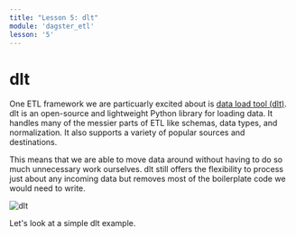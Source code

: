 ```yaml
---
title: "Lesson 5: dlt"
module: 'dagster_etl'
lesson: '5'
---
```


# dlt

One ETL framework we are particuarly excited about is [data load tool (dlt)](https://dlthub.com/docs/intro). dlt is an open-source and lightweight Python library for loading data. It handles many of the messier parts of ETL like schemas, data types, and normalization. It also supports a variety of popular sources and destinations.

This means that we are able to move data around without having to do so much unnecessary work ourselves. dlt still offers the flexibility to process just about any incoming data but removes most of the boilerplate code we would need to write.

![dlt](/images/dagster-etl/lesson-5/dlt.png)

Let's look at a simple dlt example.
